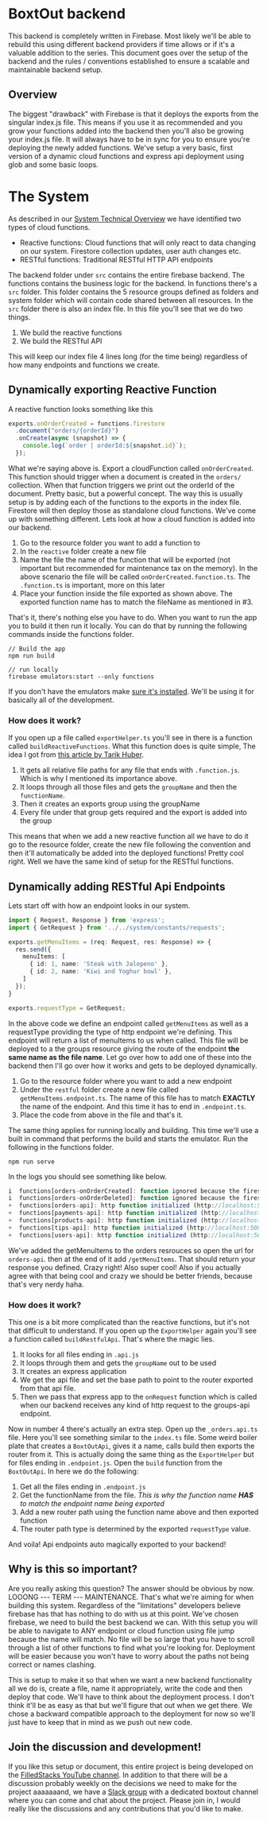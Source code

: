 # BoxtOut backend

This backend is completely written in Firebase. Most likely we'll be able to rebuild this using different backend providers if time allows or if it's a valuable addition to the series. This document goes over the setup of the backend and the rules / conventions established to ensure a scalable and maintainable backend setup.

## Overview

The biggest "drawback" with Firebase is that it deploys the exports from the singular index.js file. This means if you use it as recommended and you grow your functions added into the backend then you'll also be growing your index.js file. It will always have to be in sync for you to ensure you're deploying the newly added functions. We've setup a very basic, first version of a dynamic cloud functions and express api deployment using glob and some basic loops.

# The System

As described in our [System Technical Overview](https://github.com/FilledStacks/boxtout/wiki/System-Technical-Overview#backend-api-and-setup) we have identified two types of cloud functions.

- Reactive functions: Cloud functions that will only react to data changing on our system. Firestore collection updates, user auth changes etc.
- RESTful functions: Traditional RESTful HTTP API endpoints

The backend folder under `src` contains the entire firebase backend. The functions contains the business logic for the backend. In functions there's a `src` folder. This folder contains the 5 resource groups defined as folders and system folder which will contain code shared between all resources. In the `src` folder there is also an index file. In this file you'll see that we do two things.

1. We build the reactive functions
2. We build the RESTful API

This will keep our index file 4 lines long (for the time being) regardless of how many endpoints and functions we create.

## Dynamically exporting Reactive Function

A reactive function looks something like this

```ts
exports.onOrderCreated = functions.firestore
  .document("orders/{orderId}")
  .onCreate(async (snapshot) => {
    console.log(`order | orderId:${snapshot.id}`);
  });
```

What we're saying above is. Export a cloudFunction called `onOrderCreated`. This function should trigger when a document is created in the `orders/` collection. When that function triggers we print out the orderId of the document. Pretty basic, but a powerful concept. The way this is usually setup is by adding each of the functions to the exports in the index file. Firestore will then deploy those as standalone cloud functions. We've come up with something different. Lets look at how a cloud function is added into our backend.

1. Go to the resource folder you want to add a function to
2. In the `reactive` folder create a new file
3. Name the file the name of the function that will be exported (not important but recommended for maintenance tax on the memory).
  In the above scenario the file will be called `onOrderCreated.function.ts`. The `.function.ts` is important, more on this later
4. Place your function inside the file exported as shown above. The exported function name has to match the fileName as mentioned in #3.

That's it, there's nothing else you have to do. When you want to run the app you to build it then run it locally. You can do that by running the following commands inside the functions folder.

```
// Build the app
npm run build

// run locally
firebase emulators:start --only functions
```

If you don't have the emulators make [sure it's installed](https://firebase.google.com/docs/functions/local-emulator#install_the_firebase_cli). We'll be using it for basically all of the development.

### How does it work?

If you open up a file called `exportHelper.ts` you'll see in there is a function called `buildReactiveFunctions`. What this function does is quite simple, The idea I got from [this article by Tarik Huber](https://codeburst.io/organizing-your-firebase-cloud-functions-67dc17b3b0da).

1. It gets all relative file paths for any file that ends with `.function.js`. Which is why I mentioned its importance above.
2. It loops through all those files and gets the `groupName` and then the `functionName`.
3. Then it creates an exports group using the groupName
4. Every file under that group gets required and the export is added into the group

This means that when we add a new reactive function all we have to do it go to the resource folder, create the new file following the convention and then it'll automatically be added into the deployed functions! Pretty cool right. Well we have the same kind of setup for the RESTful functions.

## Dynamically adding RESTful Api Endpoints

Lets start off with how an endpoint looks in our system.

```ts
import { Request, Response } from 'express';
import { GetRequest } from '../../system/constants/requests';

exports.getMenuItems = (req: Request, res: Response) => {
  res.send({
    menuItems: [
      { id: 1, name: 'Steak with Jalepeno' },
      { id: 2, name: 'Kiwi and Yoghur bowl' },
    ]
  });
}

exports.requestType = GetRequest;
```

In the above code we define an endpoint called `getMenuItems` as well as a requestType providing the type of http endpoint we're defining. This endpoint will return a list of menuItems to us when called. This file will be deployed to a the groups resource giving the route of the endpoint **the same name as the file name**. Let go over how to add one of these into the backend then I'll go over how it works and gets to be deployed dynamically.

1. Go to the resource folder where you want to add a new endpoint
2. Under the `restful` folder create a new file called `getMenuItems.endpoint.ts`. The name of this file has to match **EXACTLY** the name of the endpoint. And this time it has to end in `.endpoint.ts`.
3. Place the code from above in the file and that's it.

The same thing applies for running locally and building. This time we'll use a built in command that performs the build and starts the emulator. Run the following in the functions folder.

```
npm run serve
```

In the logs you should see something like below.

```ts
i  functions[orders-onOrderCreated]: function ignored because the firestore emulator does not exist or is not running.
i  functions[orders-onOrderDeleted]: function ignored because the firestore emulator does not exist or is not running.
+  functions[orders-api]: http function initialized (http://localhost:5000/boxtout-production/us-central1/orders-api).
+  functions[payments-api]: http function initialized (http://localhost:5000/boxtout-production/us-central1/payments-api).
+  functions[products-api]: http function initialized (http://localhost:5000/boxtout-production/us-central1/products-api).
+  functions[tips-api]: http function initialized (http://localhost:5000/boxtout-production/us-central1/tips-api).
+  functions[users-api]: http function initialized (http://localhost:5000/boxtout-production/us-central1/users-api).
```

We've added the getMenuItems to the orders resrouces so open the url for `orders-api`. then at the end of it add `/getMenuItems`. That should return your response you defined. Crazy right! Also super cool! Also if you actually agree with that being cool and crazy we should be better friends, because that's very nerdy haha.

### How does it work?

This one is a bit more complicated than the reactive functions, but it's not that difficult to understand. If you open up the `ExportHelper` again you'll see a function called `buildRestfulApi`. That's where the magic lies.

1. It looks for all files ending in `.api.js`
2. It loops through them and gets the `groupName` out to be used
3. It creates an express application
4. We get the api file and set the base path to point to the router exported from that api file.
5. Then we pass that express app to the `onRequest` function which is called when our backend receives any kind of http request to the groups-api endpoint.

Now in number 4 there's actually an extra step. Open up the `_orders.api.ts` file. Here you'll see something similar to the `index.ts` file. Some weird boiler plate that creates a `BoxtOutApi`, gives it a name, calls build then exports the router from it. This is actually doing the same thing as the `ExportHelper` but for files ending in `.endpoint.js`. Open the `build` function from the `BoxtOutApi`. In here we do the following:

1. Get all the files ending in `.endpoint.js`
2. Get the functionName from the file. *This is why the function name **HAS** to match the endpoint name being exported*
3. Add a new router path using the function name above and then exported function
4. The router path type is determined by the exported `requestType` value.

And voila! Api endpoints auto magically exported to your backend!

## Why is this so important?

Are you really asking this question? The answer should be obvious by now. LOOONG --- TERM --- MAINTENANCE. That's what we're aiming for when building this system. Regardless of the "limitations" developers believe firebase has that has nothing to do with us at this point. We've chosen firebase, we need to build the best backend we can. With this setup you will be able to navigate to ANY endpoint or cloud function using file jump because the name will match. No file will be so large that you have to scroll through a list of other functions to find what you're looking for. Deployment will be easier because you won't have to worry about the paths not being correct or names clashing.

This is setup to make it so that when we want a new backend functionality all we do is, create a file, name it appropriately, write the code and then deploy that code. We'll have to think about the deployment process. I don't think it'll be as easy as that but we'll figure that out when we get there. We chose a backward compatible approach to the deployment for now so we'll just have to keep that in mind as we push out new code.

## Join the discussion and development!

If you like this setup or document, this entire project is being developed on the [FilledStacks YouTube channel](https://www.youtube.com/filledstacks). In addition to that there will be a discussion probably weekly on the decisions we need to make for the project aaaaaaand, we have a [Slack group](https://join.slack.com/t/filledstacks/shared_invite/zt-kjy2db0n-XJSiovQ69kVc1xcvekjA3w) with a dedicated boxtout channel where you can come and chat about the project. Please join in, I would really like the discussions and any contributions that you'd like to make.


